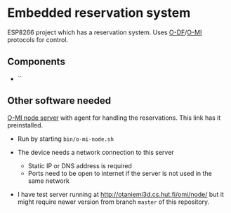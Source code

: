 <!-- vim: tw=80 -->

# Embedded reservation system

ESP8266 project which has a reservation system. Uses [O-DF]()/[O-MI]() protocols for control.


Components
----------

* ``


Other software needed
---------------------

[O-MI node server]() with agent for handling the reservations. This link has it
preinstalled.

* Run by starting `bin/o-mi-node.sh`
* The device needs a network connection to this server
  * Static IP or DNS address is required
  * Ports need to be open to internet if the server is not used in the same network

* I have test server running at http://otaniemi3d.cs.hut.fi/omi/node/ but it
  might require newer version from branch `master` of this repository.



